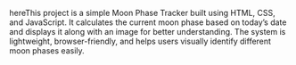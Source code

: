 hereThis project is a simple Moon Phase Tracker built using HTML, CSS, and JavaScript. It calculates the current moon phase based on today’s date and displays it along with an image for better understanding. The system is lightweight, browser-friendly, and helps users visually identify different moon phases easily.
